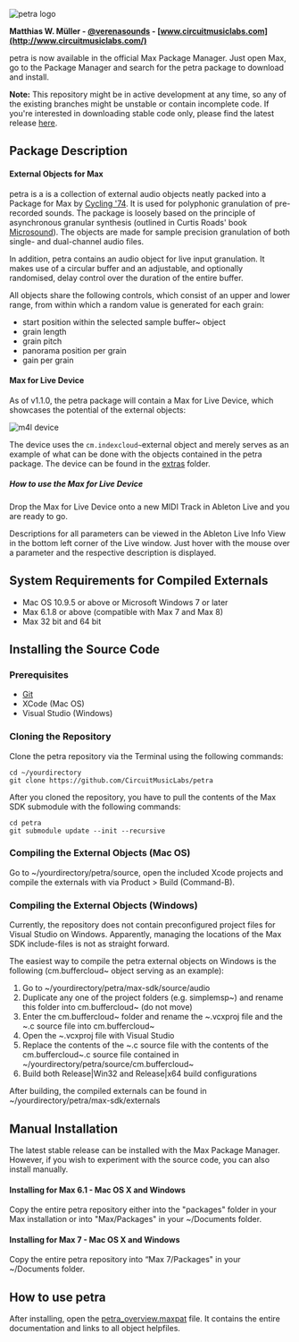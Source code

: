 ![petra logo](http://archive.circuitmusiclabs.com/img/projects/petra/petra-logo-preview.png)

**Matthias W. Müller - [@verenasounds](https://twitter.com/verenasounds) - [www.circuitmusiclabs.com](http://www.circuitmusiclabs.com/)**

petra is now available in the official Max Package Manager. Just open Max, go to the Package Manager and search for the petra package to download and install.

**Note:**
This repository might be in active development at any time, so any of the existing branches might be unstable or contain incomplete code. If you're interested in downloading stable code only, please find the latest release [here](https://github.com/CircuitMusicLabs/petra/releases).

## Package Description
#### External Objects for Max
petra is a is a collection of external audio objects neatly packed into a Package for Max by [Cycling '74](https://cycling74.com/). It is used for polyphonic granulation of pre-recorded sounds. The package is loosely based on the principle of asynchronous granular synthesis (outlined in Curtis Roads' book [Microsound](https://mitpress.mit.edu/books/microsound)). The objects are made for sample precision granulation of both single- and dual-channel audio files.

In addition, petra contains an audio object for live input granulation. It makes use of a circular buffer and an adjustable, and optionally randomised, delay control over the duration of the entire buffer.

All objects share the following controls, which consist of an upper and lower range, from within which a random value is generated for each grain:

* start position within the selected sample buffer~ object
* grain length
* grain pitch
* panorama position per grain
* gain per grain

#### Max for Live Device
As of v1.1.0, the petra package will contain a Max for Live Device, which showcases the potential of the external objects:

![m4l device](http://circuitmusiclabs.com/wp-content/uploads/petra-m4l-device.png)

The device uses the `cm.indexcloud~`external object and merely serves as an example of what can be done with the objects contained in the petra package. The device can be found in the [extras](https://github.com/CircuitMusicLabs/petra/blob/master/extras) folder.

##### How to use the Max for Live Device
Drop the Max for Live Device onto a new MIDI Track in Ableton Live and you are ready to go.

Descriptions for all parameters can be viewed in the Ableton Live Info View in the bottom left corner of the Live window. Just hover with the mouse over a parameter and the respective description is displayed.

## System Requirements for Compiled Externals
* Mac OS 10.9.5 or above or Microsoft Windows 7 or later
* Max 6.1.8 or above (compatible with Max 7 and Max 8)
* Max 32 bit and 64 bit

## Installing the Source Code
### Prerequisites
* [Git](http://git-scm.com/)
* XCode (Mac OS)
* Visual Studio (Windows)

### Cloning the Repository
Clone the petra repository via the Terminal using the following commands:

	cd ~/yourdirectory
	git clone https://github.com/CircuitMusicLabs/petra

After you cloned the repository, you have to pull the contents of the Max SDK submodule with the following commands:

	cd petra
	git submodule update --init --recursive

### Compiling the External Objects (Mac OS)
Go to ~/yourdirectory/petra/source, open the included Xcode projects and compile the externals with via Product > Build (Command-B).

### Compiling the External Objects (Windows)
Currently, the repository does not contain preconfigured project files for Visual Studio on Windows. Apparently, managing the locations of the Max SDK include-files is not as straight forward.

The easiest way to compile the petra external objects on Windows is the following (cm.buffercloud~ object serving as an example):

1. Go to \~/yourdirectory/petra/max-sdk/source/audio
2. Duplicate any one of the project folders (e.g. simplemsp~) and rename this folder into cm.buffercloud~ (do not move)
3. Enter the cm.buffercloud~ folder and rename the \~.vcxproj file and the \~.c source file into cm.buffercloud~
4. Open the \~.vcxproj file with Visual Studio
5. Replace the contents of the \~.c source file with the contents of the cm.buffercloud\~.c source file contained in \~/yourdirectory/petra/source/cm.buffercloud~
6. Build both Release|Win32 and Release|x64 build configurations

After building, the compiled externals can be found in ~/yourdirectory/petra/max-sdk/externals

## Manual Installation
The latest stable release can be installed with the Max Package Manager. However, if you wish to experiment with the source code, you can also install manually.

#### Installing for Max 6.1 - Mac OS X and Windows
Copy the entire petra repository either into the "packages" folder in your Max installation or into "Max/Packages" in your ~/Documents folder.

#### Installing for Max 7 - Mac OS X and Windows
Copy the entire petra repository into “Max 7/Packages" in your ~/Documents folder.

## How to use petra
After installing, open the [petra_overview.maxpat](https://github.com/CircuitMusicLabs/petra/blob/master/extras/petra_overview.maxpat) file. It contains the entire documentation and links to all object helpfiles.
